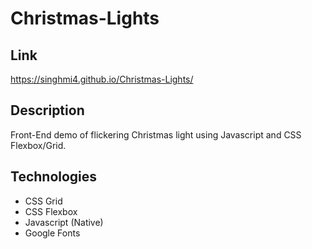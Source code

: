 # Christmas-Lights

## Link
https://singhmi4.github.io/Christmas-Lights/

## Description
Front-End demo of flickering Christmas light using Javascript and CSS Flexbox/Grid.

## Technologies

* CSS Grid
* CSS Flexbox
* Javascript (Native)
* Google Fonts
